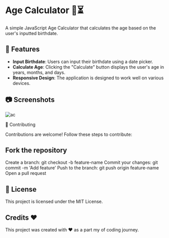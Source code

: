# Age Calculator 🎂⏳

A simple JavaScript Age Calculator that calculates the age based on the user's inputted birthdate.

## 🚀 Features

- **Input Birthdate**: Users can input their birthdate using a date picker.
- **Calculate Age**: Clicking the "Calculate" button displays the user's age in years, months, and days.
- **Responsive Design**: The application is designed to work well on various devices.

## 📷 Screenshots

![ac](https://github.com/piyush4878/25days-javaScript-challenge/assets/80036366/449b853c-5164-42a1-a363-50687b4c39af)


🤝 Contributing

Contributions are welcome! Follow these steps to contribute:

## Fork the repository

Create a branch: git checkout -b feature-name
Commit your changes: git commit -m 'Add feature'
Push to the branch: git push origin feature-name
Open a pull request

## 📄 License

This project is licensed under the MIT License.

## Credits ❤️

This project was created with ❤️ as a part my of coding journey.


